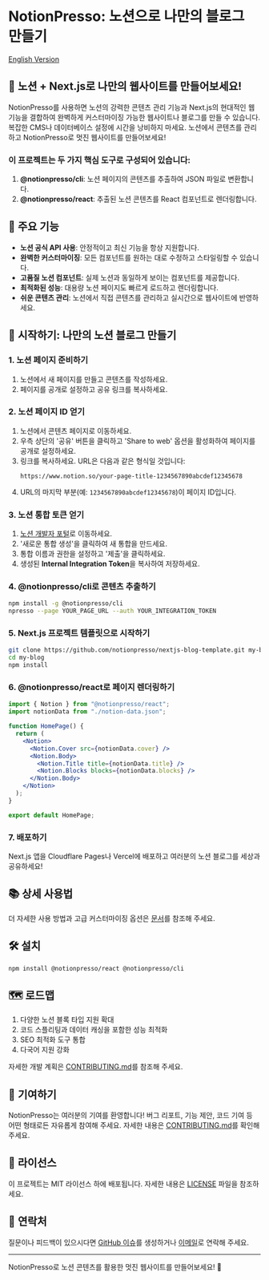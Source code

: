 # NotionPresso: 노션으로 나만의 블로그 만들기

[English Version](./README.md)

## 🚀 노션 + Next.js로 나만의 웹사이트를 만들어보세요!

NotionPresso를 사용하면 노션의 강력한 콘텐츠 관리 기능과 Next.js의 현대적인 웹 기능을 결합하여 완벽하게 커스터마이징 가능한 웹사이트나 블로그를 만들 수 있습니다. 복잡한 CMS나 데이터베이스 설정에 시간을 낭비하지 마세요. 노션에서 콘텐츠를 관리하고 NotionPresso로 멋진 웹사이트를 만들어보세요!

### 이 프로젝트는 두 가지 핵심 도구로 구성되어 있습니다:

1. **@notionpresso/cli**: 노션 페이지의 콘텐츠를 추출하여 JSON 파일로 변환합니다.
2. **@notionpresso/react**: 추출된 노션 콘텐츠를 React 컴포넌트로 렌더링합니다.

## 🌟 주요 기능

- **노션 공식 API 사용**: 안정적이고 최신 기능을 항상 지원합니다.
- **완벽한 커스터마이징**: 모든 컴포넌트를 원하는 대로 수정하고 스타일링할 수 있습니다.
- **고품질 노션 컴포넌트**: 실제 노션과 동일하게 보이는 컴포넌트를 제공합니다.
- **최적화된 성능**: 대용량 노션 페이지도 빠르게 로드하고 렌더링합니다.
- **쉬운 콘텐츠 관리**: 노션에서 직접 콘텐츠를 관리하고 실시간으로 웹사이트에 반영하세요.

## 🚀 시작하기: 나만의 노션 블로그 만들기

### 1. 노션 페이지 준비하기

1. 노션에서 새 페이지를 만들고 콘텐츠를 작성하세요.
2. 페이지를 공개로 설정하고 공유 링크를 복사하세요.

### 2. 노션 페이지 ID 얻기

1. 노션에서 콘텐츠 페이지로 이동하세요.
2. 우측 상단의 '공유' 버튼을 클릭하고 'Share to web' 옵션을 활성화하여 페이지를 공개로 설정하세요.
3. 링크를 복사하세요. URL은 다음과 같은 형식일 것입니다:
   ```
   https://www.notion.so/your-page-title-1234567890abcdef12345678
   ```
4. URL의 마지막 부분(예: `1234567890abcdef12345678`)이 페이지 ID입니다.

### 3. 노션 통합 토큰 얻기

1. [노션 개발자 포털](https://www.notion.so/my-integrations)로 이동하세요.
2. '새로운 통합 생성'을 클릭하여 새 통합을 만드세요.
3. 통합 이름과 권한을 설정하고 '제출'을 클릭하세요.
4. 생성된 **Internal Integration Token**을 복사하여 저장하세요.

### 4. @notionpresso/cli로 콘텐츠 추출하기

```bash
npm install -g @notionpresso/cli
npresso --page YOUR_PAGE_URL --auth YOUR_INTEGRATION_TOKEN
```

### 5. Next.js 프로젝트 템플릿으로 시작하기

```bash
git clone https://github.com/notionpresso/nextjs-blog-template.git my-blog
cd my-blog
npm install
```

### 6. @notionpresso/react로 페이지 렌더링하기

```jsx
import { Notion } from "@notionpresso/react";
import notionData from "./notion-data.json";

function HomePage() {
  return (
    <Notion>
      <Notion.Cover src={notionData.cover} />
      <Notion.Body>
        <Notion.Title title={notionData.title} />
        <Notion.Blocks blocks={notionData.blocks} />
      </Notion.Body>
    </Notion>
  );
}

export default HomePage;
```

### 7. 배포하기

Next.js 앱을 Cloudflare Pages나 Vercel에 배포하고 여러분의 노션 블로그를 세상과 공유하세요!

## 📚 상세 사용법

더 자세한 사용 방법과 고급 커스터마이징 옵션은 [문서](https://notionpresso.com)를 참조해 주세요.

## 🛠 설치

```bash
npm install @notionpresso/react @notionpresso/cli
```

## 🗺 로드맵

1. 다양한 노션 블록 타입 지원 확대
2. 코드 스플리팅과 데이터 캐싱을 포함한 성능 최적화
3. SEO 최적화 도구 통합
4. 다국어 지원 강화

자세한 개발 계획은 [CONTRIBUTING.md](./CONTRIBUTING.md)를 참조해 주세요.

## 🤝 기여하기

NotionPresso는 여러분의 기여를 환영합니다! 버그 리포트, 기능 제안, 코드 기여 등 어떤 형태로든 자유롭게 참여해 주세요. 자세한 내용은 [CONTRIBUTING.md](./CONTRIBUTING.md)를 확인해 주세요.

## 📄 라이선스

이 프로젝트는 MIT 라이선스 하에 배포됩니다. 자세한 내용은 [LICENSE](./LICENSE) 파일을 참조하세요.

## 📮 연락처

질문이나 피드백이 있으시다면 [GitHub 이슈](https://github.com/notionpresso/react/issues)를 생성하거나 [이메일](mailto:helper.notionpresso@gmail.com)로 연락해 주세요.

---

NotionPresso로 노션 콘텐츠를 활용한 멋진 웹사이트를 만들어보세요! 🎉
